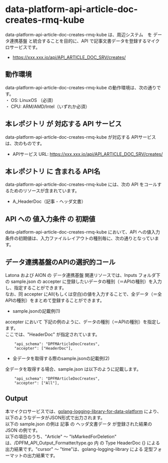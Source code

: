 # data-platform-api-article-doc-creates-rmq-kube
data-platform-api-article-doc-creates-rmq-kube は、周辺システム　を データ連携基盤 と統合することを目的に、API で記事文書データを登録するマイクロサービスです。

* https://xxx.xxx.io/api/API_ARTICLE_DOC_SRV/creates/

## 動作環境
data-platform-api-article-doc-creates-rmq-kube の動作環境は、次の通りです。  
・ OS: LinuxOS （必須）  
・ CPU: ARM/AMD/Intel（いずれか必須）  

## 本レポジトリ が 対応する API サービス
data-platform-api-article-doc-creates-rmq-kube が対応する APIサービス は、次のものです。

* APIサービス URL: https://xxx.xxx.io/api/API_ARTICLE_DOC_SRV/creates/

## 本レポジトリ に 含まれる API名
data-platform-api-article-doc-creates-rmq-kube には、次の API をコールするためのリソースが含まれています。  

* A_HeaderDoc（記事 - ヘッダ文書）

## API への 値入力条件 の 初期値
data-platform-api-article-doc-creates-rmq-kube において、API への値入力条件の初期値は、入力ファイルレイアウトの種別毎に、次の通りとなっています。  

## データ連携基盤のAPIの選択的コール
Latona および AION の データ連携基盤 関連リソースでは、Inputs フォルダ下の sample.json の accepter に登録したいデータの種別（＝APIの種別）を入力し、指定することができます。  
なお、同 accepter にAll(もしくは空白)の値を入力することで、全データ（＝全APIの種別）をまとめて登録することができます。  

* sample.jsonの記載例(1)  

accepter において 下記の例のように、データの種別（＝APIの種別）を指定します。  
ここでは、"HeaderDoc" が指定されています。    
  
```
	"api_schema": "DPFMArticleDocCreates",
	"accepter": ["HeaderDoc"],
```
  
* 全データを取得する際のsample.jsonの記載例(2)  

全データを取得する場合、sample.json は以下のように記載します。  

```
	"api_schema": "DPFMArticleDocCreates",
	"accepter": ["All"],
```

## Output  
本マイクロサービスでは、[golang-logging-library-for-data-platform](https://github.com/latonaio/golang-logging-library-for-data-platform) により、以下のようなデータがJSON形式で出力されます。  
以下の sample.json の例は 記事 の ヘッダ文書データ が登録された結果の JSON の例です。  
以下の項目のうち、"Article" ～ "IsMarkedForDeletion" は、/DPFM_API_Output_Formatter/type.go 内 の Type HeaderDoc {} による出力結果です。"cursor" ～ "time"は、golang-logging-library による 定型フォーマットの出力結果です。  

```
```
